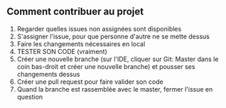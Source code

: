 ## Comment contribuer au projet
  1) Regarder quelles issues non assignées sont disponibles
  2) S'assigner l'issue, pour que personne d'autre ne se mette dessus
  3) Faire les changements nécessaires en local
  4) TESTER SON CODE (vraiment)
  5) Créer une nouvelle branche (sur l'IDE, cliquer sur Git: Master dans le coin bas-droit et créer une nouvelle branche) et pousser ses changements dessus
  6) Créer une pull request pour faire valider son code
  7) Quand la branche est rassemblée avec le master, fermer l'issue en question
  